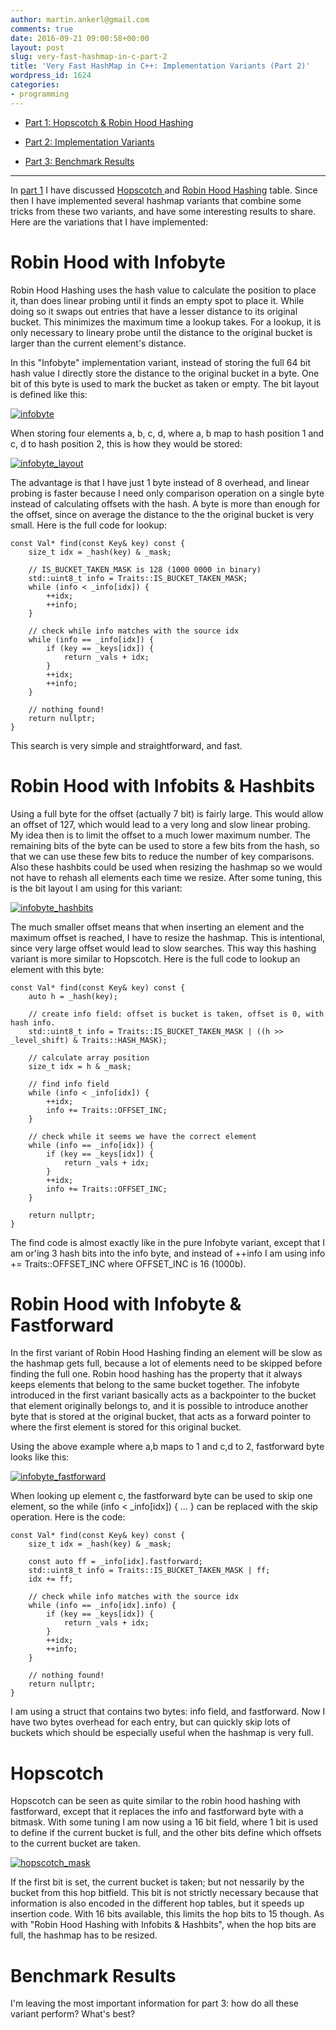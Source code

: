 ```yaml
---
author: martin.ankerl@gmail.com
comments: true
date: 2016-09-21 09:00:58+00:00
layout: post
slug: very-fast-hashmap-in-c-part-2
title: 'Very Fast HashMap in C++: Implementation Variants (Part 2)'
wordpress_id: 1624
categories:
- programming
---
```


  * [Part 1: Hopscotch & Robin Hood Hashing](http://martin.ankerl.com/2016/09/15/very-fast-hashmap-in-c-part-1/)


  * [Part 2: Implementation Variants](http://martin.ankerl.com/2016/09/21/very-fast-hashmap-in-c-part-2/)


  * [Part 3: Benchmark Results](http://martin.ankerl.com/2016/09/21/very-fast-hashmap-in-c-part-3/)




* * *



In [part 1](http://martin.ankerl.com/2016/09/15/very-fast-hashmap-in-c-part-1/) I have discussed [Hopscotch ](https://en.wikipedia.org/wiki/Hopscotch_hashing)and [Robin Hood Hashing](http://codecapsule.com/2013/11/11/robin-hood-hashing/) table. Since then I have implemented several hashmap variants that combine some tricks from these two variants, and have some interesting results to share. Here are the variations that I have implemented:



# Robin Hood with Infobyte


Robin Hood Hashing uses the hash value to calculate the position to place it, than does linear probing until it finds an empty spot to place it. While doing so it swaps out entries that have a lesser distance to its original bucket. This minimizes the maximum time a lookup takes. For a lookup, it is only necessary to lineary probe until the distance to the original bucket is larger than the current element's distance.

In this "Infobyte" implementation variant, instead of storing the full 64 bit hash value I directly store the distance to the original bucket in a byte. One bit of this byte is used to mark the bucket as taken or empty. The bit layout is defined like this:

[![infobyte](/img/2016/09/infobyte.png)](/img/2016/09/infobyte.png)

When storing four elements a, b, c, d, where a, b map to hash position 1 and c, d to hash position 2, this is how they would be stored:

[![infobyte_layout](/img/2016/09/infobyte_layout.png)](/img/2016/09/infobyte_layout.png)

The advantage is that I have just 1 byte instead of 8 overhead, and linear probing is faster because I need only comparison operation on a single byte instead of calculating offsets with the hash. A byte is more than enough for the offset, since on average the distance to the the original bucket is very small. Here is the full code for lookup:

 

    
    const Val* find(const Key& key) const {
        size_t idx = _hash(key) & _mask;
     
        // IS_BUCKET_TAKEN_MASK is 128 (1000 0000 in binary)
        std::uint8_t info = Traits::IS_BUCKET_TAKEN_MASK;
        while (info < _info[idx]) {
            ++idx;
            ++info;
        }
    
        // check while info matches with the source idx
        while (info == _info[idx]) {
            if (key == _keys[idx]) {
                return _vals + idx;
            }
            ++idx;
            ++info;
        }
    
        // nothing found!
        return nullptr;
    }



This search is very simple and straightforward, and fast.



# Robin Hood with Infobits & Hashbits


Using a full byte for the offset (actually 7 bit) is fairly large. This would allow an offset of 127, which would lead to a very long and slow linear probing. My idea then is to limit the offset to a much lower maximum number. The remaining bits of the byte can be used to store a few bits from the hash, so that we can use these few bits to reduce the number of key comparisons. Also these hashbits could be used when resizing the hashmap so we would not have to rehash all elements each time we resize. After some tuning, this is the bit layout I am using for this variant:

[![infobyte_hashbits](/img/2016/09/infobyte_hashbits.png)](/img/2016/09/infobyte_hashbits.png)

The much smaller offset means that when inserting an element and the maximum offset is reached, I have to resize the hashmap. This is intentional, since very large offset would lead to slow searches. This way this hashing variant is more similar to Hopscotch. Here is the full code to lookup an element with this byte:

 

    
    const Val* find(const Key& key) const {
        auto h = _hash(key);
    
        // create info field: offset is bucket is taken, offset is 0, with hash info.
        std::uint8_t info = Traits::IS_BUCKET_TAKEN_MASK | ((h >> _level_shift) & Traits::HASH_MASK);
    
        // calculate array position
        size_t idx = h & _mask;
    
        // find info field
        while (info < _info[idx]) {
            ++idx;
            info += Traits::OFFSET_INC;
        }
    
        // check while it seems we have the correct element
        while (info == _info[idx]) {
            if (key == _keys[idx]) {
                return _vals + idx;
            }
            ++idx;
            info += Traits::OFFSET_INC;
        }
    
        return nullptr;
    }



The find code is almost exactly like in the pure Infobyte variant, except that I am or'ing 3 hash bits into the info byte, and instead of  ++info I am using  info += Traits::OFFSET_INC where OFFSET_INC is 16 (1000b).



# Robin Hood with Infobyte & Fastforward


In the first variant of Robin Hood Hashing finding an element will be slow as the hashmap gets full, because a lot of elements need to be skipped before finding the full one. Robin hood hashing has the property that it always keeps elements that belong to the same bucket together. The infobyte introduced in the first variant basically acts as a backpointer to the bucket that element originally belongs to, and it is possible to introduce another byte that is stored at the original bucket, that acts as a forward pointer to where the first element is stored for this original bucket. 

Using the above example where a,b maps to 1 and c,d to 2, fastforward byte looks like this:

[![infobyte_fastforward](/img/2016/09/infobyte_fastforward.png)](/img/2016/09/infobyte_fastforward.png)

When looking up element c, the fastforward byte can be used to skip one element, so the  while (info < _info[idx]) { ... } can be replaced with the skip operation. Here is the code:

 

    
    const Val* find(const Key& key) const {
        size_t idx = _hash(key) & _mask;
    
        const auto ff = _info[idx].fastforward;
        std::uint8_t info = Traits::IS_BUCKET_TAKEN_MASK | ff;
        idx += ff;
    
        // check while info matches with the source idx
        while (info == _info[idx].info) {
            if (key == _keys[idx]) {
                return _vals + idx;
            }
            ++idx;
            ++info;
        }
    
        // nothing found!
        return nullptr;
    }



I am using a struct that contains two bytes: info field, and fastforward. Now I have two bytes overhead for each entry, but can quickly skip lots of buckets which should be especially useful when the hashmap is very full.



# Hopscotch


Hopscotch can be seen as quite similar to the robin hood hashing with fastforward, except that it replaces the info and fastforward byte with a bitmask. With some tuning I am now using a 16 bit field, where 1 bit is used to define if the current bucket is full, and the other bits define which offsets to the current bucket are taken.

[![hopscotch_mask](/img/2016/09/hopscotch_mask.png)](/img/2016/09/hopscotch_mask.png)

If the first bit is set, the current bucket is taken; but not nessarily by the bucket from this hop bitfield. This bit is not strictly necessary because that information is also encoded in the different hop tables, but it speeds up insertion code. With 16 bits available, this limits the hop bits to 15 though. As with "Robin Hood Hashing with Infobits & Hashbits", when the hop bits are full, the hashmap has to be resized. 



# Benchmark Results


I'm leaving the most important information for part 3: how do all these variant perform? What's best?
